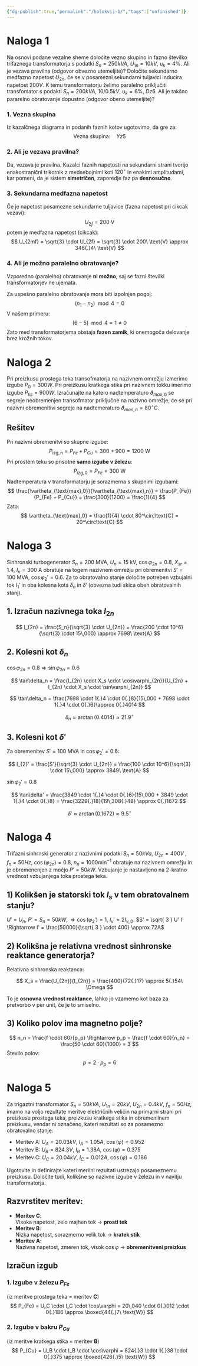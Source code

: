 ```yaml
---
{"dg-publish":true,"permalink":"/kolokvij-1/","tags":["unfinished"]}
---
```


# Naloga 1
Na osnovi podane vezalne sheme doloćite vezno skupino in fazno številko trifaznega transformatorja s podatki $S_{n} = 250kVA$, $U_{1n} = 10kV$, $u_{k} = 4\%$. Ali je vezava pravilna (odgovor obvezno utemeljite)? Določite sekundarno medfazno napetost $U_{2n}$, če se v posamezni sekundarni tuljavici inducira napetost $200V$. K temu transformatorju želimo paralelno priključiti transfomator s podakti $S_{n} = 200kVA$, $10/0.5kV$, $u_{k} = 6\%$, $Dz6$. Ali je takšno pararelno obratovanje dopustno (odgovor obeno utemeljite)?
### 1. Vezna skupina
Iz kazalčnega diagrama in podanih faznih kotov ugotovimo, da gre za:
$$
\text{Vezna skupina:} \quad Yz5
$$
### 2. Ali je vezava pravilna?
Da, vezava je pravilna. Kazalci faznih napetosti na sekundarni strani tvorijo enakostranični trikotnik z medsebojnimi koti $120^\circ$ in enakimi amplitudami, kar pomeni, da je sistem **simetričen**, zaporedje faz pa **desnosučno**.
### 3. Sekundarna medfazna napetost
Če je napetost posamezne sekundarne tuljavice (fazna napetost pri cikcak vezavi):
$$
U_{2f} = 200\ \text{V}
$$
potem je medfazna napetost (cikcak):
$$
U_{2mf} = \sqrt{3} \cdot U_{2f} = \sqrt{3} \cdot 200\ \text{V} \approx 346{.}4\ \text{V}
$$
### 4. Ali je možno paralelno obratovanje?
Vzporedno (paralelno) obratovanje **ni možno**, saj se fazni številki transformatorjev ne ujemata.

Za uspešno paralelno obratovanje mora biti izpolnjen pogoj:
$$
(n_1 - n_2)\mod 4 = 0
$$
V našem primeru:
$$
(6 - 5)\mod 4 = 1 \ne 0
$$
Zato med transformatorjema obstaja **fazen zamik**, ki onemogoča delovanje brez krožnih tokov.

# Naloga 2
Pri preizkusu prostega teka transofmatorja na nazivnem omrežju izmerimo izgube $P_{0} = 300W$. Pri preizkusu kratkega stika pri nazivnem tokku imerimo izgube $P_{ks} = 900W$. Izračunajte na katero nadtemperaturo $\vartheta_{max,0}$ se segreje neobremenjen transofmator priključne na nazivno omrežje, će se pri nazivni obremenitivi segreje na nadtemeraturo $\vartheta_{man,n} = 80^{\circ}C$.

## Rešitev
Pri nazivni obremenitvi so skupne izgube:
$$
P_{\text{izg},n} = P_{Fe} + P_{Cu} = 300 + 900 = 1200\ \text{W}
$$
Pri prostem teku so prisotne **samo izgube v železu**:
$$
P_{\text{izg},0} = P_{Fe} = 300\ \text{W}
$$
Nadtemperatura v transformatorju je sorazmerna s skupnimi izgubami:
$$
\frac{\vartheta_{\text{max},0}}{\vartheta_{\text{max},n}} = \frac{P_{Fe}}{P_{Fe} + P_{Cu}} = \frac{300}{1200} = \frac{1}{4}
$$
Zato:
$$
\vartheta_{\text{max},0} = \frac{1}{4} \cdot 80^\circ\text{C} = 20^\circ\text{C}
$$

# Naloga 3
Sinhronski turbogenerator $S_n = 200\ \mathrm{MVA}$, $U_n = 15\ \mathrm{kV}$, $\cos\varphi_{2n} = 0{.}8$, $X_{sr} = 1{.}4$, $I_n = 300\ \mathrm{A}$ obratuje na togem nazivnem omrežju pri obremenitvi $S' = 100\ \mathrm{MVA}$, $\cos\varphi_{2}' = 0{.}6$. Za to obratovalno stanje določite potreben vzbujalni tok $I_1'$ in oba kolesna kota $\delta_n$ in $\delta'$ (obvezna tudi skica obeh obratovalnih stanj).

## 1. Izračun nazivnega toka $I_{2n}$

$$
I_{2n} = \frac{S_n}{\sqrt{3} \cdot U_{2n}} = \frac{200 \cdot 10^6}{\sqrt{3} \cdot 15\,000} \approx 7698\ \text{A}
$$
## 2. Kolesni kot $\delta_n$

$\cos\varphi_{2n} = 0.8 \Rightarrow \sin\varphi_{2n} = 0.6$

$$
\tan\delta_n = \frac{I_{2n} \cdot X_s \cdot \cos\varphi_{2n}}{U_{2n} + I_{2n} \cdot X_s \cdot \sin\varphi_{2n}}
$$

$$
\tan\delta_n = \frac{7698 \cdot 1{.}4 \cdot 0{.}8}{15\,000 + 7698 \cdot 1{.}4 \cdot 0{.}6}\approx 0{.}4014
$$

$$
\delta_n \approx \arctan(0{.}4014) \approx 21{.}9^\circ
$$
## 3. Kolesni kot $\delta'$

Za obremenitev $S' = 100\ \text{MVA}$ in $\cos\varphi_2' = 0.6$:

$$
I_{2}' = \frac{S'}{\sqrt{3} \cdot U_{2n}} = \frac{100 \cdot 10^6}{\sqrt{3} \cdot 15\,000} \approx 3849\ \text{A}
$$

$\sin\varphi_2' = 0.8$

$$
\tan\delta' = \frac{3849 \cdot 1{.}4 \cdot 0{.}6}{15\,000 + 3849 \cdot 1{.}4 \cdot 0{.}8} = \frac{3229{.}18}{19\,308{.}48} \approx 0{.}1672
$$

$$
\delta' \approx \arctan(0{.}1672) \approx 9{.}5^\circ
$$

# Naloga 4
Trifazni sinhrnski generator z nazivnimi podatki $S_{n} = 50kVa$, $U_{2n} = 400V$ , $f_{n} = 50Hz$, $\cos(\varphi_{2n}) = 0.8$, $n_{n} = 1000\text{min}^{-1}$ obratuje na nazivnem omrežju in je obremenenjen z močjo $P' = 50kW$. Vzbujanje je nastavljeno na 2-kratno vrednost vzbujanjega toka prostega teka.

## 1) Kolikšen je statorski tok $I_s$ v tem obratovalnem stanju?
$U' = U_{n}$, $P' = S_{n} = 50kW, \Rightarrow \cos(\varphi_{2}') = 1$, $I_{v}' = 2I_{v,0}$.
$S' = \sqrt{ 3 } U' I' \Rightarrow I' = \frac{50000}{\sqrt{ 3 } \cdot 400} \approx 72A$

## 2) Kolikšna je relativna vrednost sinhronske reaktance generatorja?

Relativna sinhronska reaktanca:

$$
X_s = \frac{U_{2n}}{I_{2n}} = \frac{400}{72{.}17} \approx 5{.}54\ \Omega
$$

To je **osnovna vrednost reaktance**, lahko jo vzamemo kot baza za pretvorbo v per unit, če je to smiselno.
## 3) Koliko polov ima magnetno polje?
$$
n_n = \frac{f \cdot 60}{p_p} \Rightarrow p_p = \frac{f \cdot 60}{n_n} = \frac{50 \cdot 60}{1000} = 3
$$
Število polov:
$$
p = 2 \cdot p_p = 6
$$

# Naloga 5
Za trigaztni transformator $S_{n} = 50kVA$, $U_{1n} = 20kV$, $U_{2n} = 0.4kV$, $f_{n} = 50Hz$, imamo na voljo rezultate meritve električnih veličin na primarni strani pri preizkusu prostega teka, preizkusu kratkega stika in obremenilnem preizkusu, vendar ni označeno, kateri rezultati so za posamezno obratovalno stanje:
- Meritev A: $U_{A} = 20.03kV$, $I_{A} = 1.05A$, $\cos(\varphi) = 0.952$
- Meritev B: $U_{B} = 824.3V$, $I_{B} = 1.38A$, $\cos(\varphi) = 0.375$
- Meritev C: $U_{C} = 20.04kV$, $I_{C} = 0.012A$, $\cos(\varphi) = 0.186$

Ugotovite in definirajte kateri merilni rezultati ustrezajo posameznemu preizkusu. Določite tudi, kolikšne so nazivne izgube v železu in v navitju transformatorja.
## Razvrstitev meritev:
- **Meritev C**:  
  Visoka napetost, zelo majhen tok → **prosti tek**
- **Meritev B**:  
  Nizka napetost, sorazmerno velik tok → **kratek stik**
- **Meritev A**:  
  Nazivna napetost, zmeren tok, visok $\cos\varphi$ → **obremenitveni preizkus**
## Izračun izgub
### 1. **Izgube v železu** $P_{Fe}$  
(iz meritve prostega teka = meritev **C**)
$$
P_{Fe} = U_C \cdot I_C \cdot \cos\varphi = 20\,040 \cdot 0{.}012 \cdot 0{.}186 \approx \boxed{44{.}7\ \text{W}}
$$
### 2. **Izgube v bakru** $P_{Cu}$  
(iz meritve kratkega stika = meritev **B**)
$$
P_{Cu} = U_B \cdot I_B \cdot \cos\varphi = 824{.}3 \cdot 1{.}38 \cdot 0{.}375 \approx \boxed{426{.}5\ \text{W}}
$$